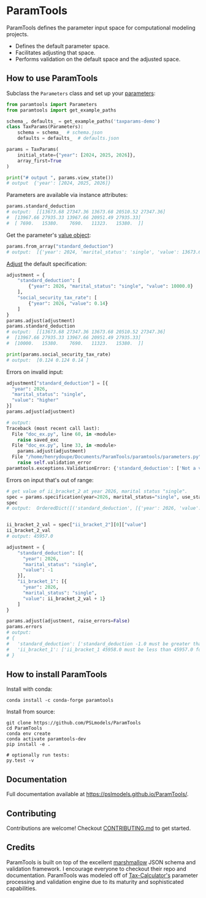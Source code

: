# ParamTools

ParamTools defines the parameter input space for computational modeling projects.

- Defines the default parameter space.
- Facilitates adjusting that space.
- Performs validation on the default space and the adjusted space.

How to use ParamTools
---------------------------

Subclass the `Parameters` class and set up your [parameters](https://pslmodels.github.io/ParamTools/parameters):

```python
from paramtools import Parameters
from paramtools import get_example_paths

schema_, defaults_ = get_example_paths('taxparams-demo')
class TaxParams(Parameters):
    schema = schema_  # schema.json
    defaults = defaults_  # defaults.json

params = TaxParams(
    initial_state={"year": [2024, 2025, 2026]},
    array_first=True
)

print("# output ", params.view_state())
# output  {'year': [2024, 2025, 2026]}

```

Parameters are available via instance attributes:

```python
params.standard_deduction
# output:  [[13673.68 27347.36 13673.68 20510.52 27347.36]
#  [13967.66 27935.33 13967.66 20951.49 27935.33]
#  [ 7690.   15380.    7690.   11323.   15380.  ]]


```

Get the parameter's [value object](https://paramtools.readthedocs.io/en/latest/spec.html#value-object):
```python
params.from_array("standard_deduction")
# output:  [{'year': 2024, 'marital_status': 'single', 'value': 13673.68}, {'year': 2024, 'marital_status': 'joint', 'value': 27347.36}, {'year': 2024, 'marital_status': 'separate', 'value': 13673.68}, {'year': 2024, 'marital_status': 'headhousehold', 'value': 20510.52}, {'year': 2024, 'marital_status': 'widow', 'value': 27347.36}, {'year': 2025, 'marital_status': 'single', 'value': 13967.66}, {'year': 2025, 'marital_status': 'joint', 'value': 27935.33}, {'year': 2025, 'marital_status': 'separate', 'value': 13967.66}, {'year': 2025, 'marital_status': 'headhousehold', 'value': 20951.49}, {'year': 2025, 'marital_status': 'widow', 'value': 27935.33}, {'year': 2026, 'marital_status': 'single', 'value': 7690.0}, {'year': 2026, 'marital_status': 'joint', 'value': 15380.0}, {'year': 2026, 'marital_status': 'separate', 'value': 7690.0}, {'year': 2026, 'marital_status': 'headhousehold', 'value': 11323.0}, {'year': 2026, 'marital_status': 'widow', 'value': 15380.0}]
```

[Adjust](https://paramtools.readthedocs.io/en/latest/spec.html#adjustment-schema) the default specification:

```python
adjustment = {
    "standard_deduction": [
        {"year": 2026, "marital_status": "single", "value": 10000.0}
    ],
    "social_security_tax_rate": [
        {"year": 2026, "value": 0.14}
    ]
}
params.adjust(adjustment)
params.standard_deduction
# output:  [[13673.68 27347.36 13673.68 20510.52 27347.36]
#  [13967.66 27935.33 13967.66 20951.49 27935.33]
#  [10000.   15380.    7690.   11323.   15380.  ]]

print(params.social_security_tax_rate)
# output:  [0.124 0.124 0.14 ]
```


Errors on invalid input:
```python
adjustment["standard_deduction"] = [{
  "year": 2026,
  "marital_status": "single",
  "value": "higher"
}]
params.adjust(adjustment)

# output:
Traceback (most recent call last):
  File "doc_ex.py", line 60, in <module>
    raise saved_exc
  File "doc_ex.py", line 33, in <module>
    params.adjust(adjustment)
  File "/home/henrydoupe/Documents/ParamTools/paramtools/parameters.py", line 123, in adjust
    raise self.validation_error
paramtools.exceptions.ValidationError: {'standard_deduction': ['Not a valid number: higher.']}

```

Errors on input that's out of range:
```python
# get value of ii_bracket_2 at year 2026, marital status "single".
spec = params.specification(year=2026, marital_status="single", use_state=False)
spec
# output:  OrderedDict([('standard_deduction', [{'year': 2026, 'value': 10000.0, 'marital_status': 'single'}]), ('ii_bracket_1', [{'year': 2026, 'value': 11293.0, 'marital_status': 'single'}]), ('ii_bracket_2', [{'year': 2026, 'value': 45957.0, 'marital_status': 'single'}]), ('social_security_tax_rate', [{'year': 2026, 'value': 0.14}])])


ii_bracket_2_val = spec["ii_bracket_2"][0]["value"]
ii_bracket_2_val
# output: 45957.0

adjustment = {
    "standard_deduction": [{
      "year": 2026,
      "marital_status": "single",
      "value": -1
    }],
    "ii_bracket_1": [{
      "year": 2026,
      "marital_status": "single",
      "value": ii_bracket_2_val + 1}
    ]
}

params.adjust(adjustment, raise_errors=False)
params.errors
# output:
# {
#   'standard_deduction': ['standard_deduction -1.0 must be greater than 0 for dimensions marital_status=single , year=2026'],
#   'ii_bracket_1': ['ii_bracket_1 45958.0 must be less than 45957.0 for dimensions marital_status=single , year=2026']
# }

```

How to install ParamTools
-----------------------------------------

Install with conda:

```
conda install -c conda-forge paramtools
```

Install from source:

```
git clone https://github.com/PSLmodels/ParamTools
cd ParamTools
conda env create
conda activate paramtools-dev
pip install -e .

# optionally run tests:
py.test -v
```

Documentation
----------------
Full documentation available at https://pslmodels.github.io/ParamTools/.

Contributing
-------------------------
Contributions are welcome! Checkout [CONTRIBUTING.md][3] to get started.

Credits
---------
ParamTools is built on top of the excellent [marshmallow][1] JSON schema and validation framework. I encourage everyone to checkout their repo and documentation. ParamTools was modeled off of [Tax-Calculator's][2] parameter processing and validation engine due to its maturity and sophisticated capabilities.

[1]: https://github.com/marshmallow-code/marshmallow
[2]: https://github.com/PSLmodels/Tax-Calculator
[3]: https://github.com/PSLmodels/ParamTools/blob/master/CONTRIBUTING.md